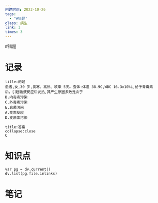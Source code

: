```yaml
---
创建时间: 2023-10-26
tags:
  - "#错题"
class: 病生
link: 1
times: 3
---
```

#错题


记录
==
```ad-question
title:问题
患者,女,30 岁,畏寒、高热、咳嗽 5天。查体:体温 38.9C,WBC 16.3x10%L,给予青霉素后，引起输液反应后发热,其产生原因多数是由于
B.内毒素污染
C.外毒素污染
E.真菌污染
A.变态反应
D.支原体污染
```

```ad-note
title:答案
collapse:close
C
```

知识点
==
```dataviewjs
var pg = dv.current()
dv.list(pg.file.inlinks)
```

笔记
==